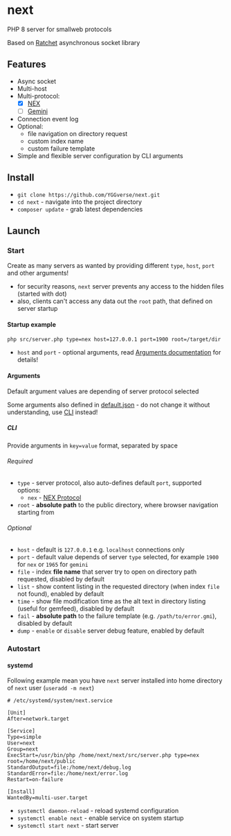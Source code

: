 # next

PHP 8 server for smallweb protocols

Based on [Ratchet](https://github.com/ratchetphp/Ratchet) asynchronous socket library

## Features

* Async socket
* Multi-host
* Multi-protocol:
  * [x] [NEX](https://nightfall.city/nex/info/specification.txt)
  * [ ] [Gemini](https://geminiprotocol.net)
* Connection event log
* Optional:
  * file navigation on directory request
  * custom index name
  * custom failure template
* Simple and flexible server configuration by CLI arguments

## Install

* `git clone https://github.com/YGGverse/next.git`
* `cd next` - navigate into the project directory
* `composer update` - grab latest dependencies

## Launch

### Start

Create as many servers as wanted by providing different `type`, `host`, `port` and other arguments!

* for security reasons, `next` server prevents any access to the hidden files (started with dot)
* also, clients can't access any data out the `root` path, that defined on server startup

#### Startup example

``` bash
php src/server.php type=nex host=127.0.0.1 port=1900 root=/target/dir
```

* `host` and `port` - optional arguments, read [Arguments documentation](#arguments) for details!

#### Arguments

Default argument values are depending of server protocol selected

Some arguments also defined in [default.json](https://github.com/YGGverse/next/blob/main/default.json) - do not change it without understanding, use [CLI](#cli) instead!

##### CLI

Provide arguments in `key=value` format, separated by space

###### Required

* `type` - server protocol, also auto-defines default `port`, supported options:
  * `nex` - [NEX Protocol](https://nightfall.city/nex/info/specification.txt)
* `root` - **absolute path** to the public directory, where browser navigation starting from

###### Optional

* `host` - default is `127.0.0.1` e.g. `localhost` connections only
* `port` - default value depends of server `type` selected, for example `1900` for `nex` or `1965` for `gemini`
* `file` - index **file name** that server try to open on directory path requested, disabled by default
* `list` - show content listing in the requested directory (when index `file` not found), enabled by default
* `time` - show file modification time as the alt text in directory listing (useful for gemfeed), disabled by default
* `fail` - **absolute path** to the failure template (e.g. `/path/to/error.gmi`), disabled by default
* `dump` - `enable` or `disable` server debug feature, enabled by default

### Autostart

#### systemd

Following example mean you have `next` server installed into home directory of `next` user (`useradd -m next`)

``` next.service
# /etc/systemd/system/next.service

[Unit]
After=network.target

[Service]
Type=simple
User=next
Group=next
ExecStart=/usr/bin/php /home/next/next/src/server.php type=nex root=/home/next/public
StandardOutput=file:/home/next/debug.log
StandardError=file:/home/next/error.log
Restart=on-failure

[Install]
WantedBy=multi-user.target
```

* `systemctl daemon-reload` - reload systemd configuration
* `systemctl enable next` - enable service on system startup
* `systemctl start next` - start server
